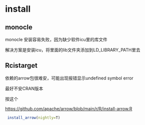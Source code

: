 # install

## monocle

monocle 安装容易失败，因为缺少软件icu里的库文件

解决方案是安装icu，将里面的lib文件夹添加到LD_LIBRARY_PATH里去


## Rcistarget

依赖的arrow包很难安，可能出现报错显示undefined symbol error

最好不安CRAN版本

按这个

https://github.com/apache/arrow/blob/main/r/R/install-arrow.R

```R
 install_arrow(nightly=T)
```
